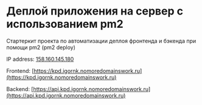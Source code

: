 # Деплой приложения на сервер с использованием pm2

Стартеркит проекта по автоматизации деплоя фронтенда и бэкенда при помощи pm2 (pm2 deploy)

IP address: [158.160.145.180](158.160.145.180)

Frontend: [https://kpd.igornk.nomoredomainswork.ru](https://kpd.igornk.nomoredomainswork.ru)

Backend: [https://api.kpd.igornk.nomoredomainswork.ru](https://api.kpd.igornk.nomoredomainswork.ru)

